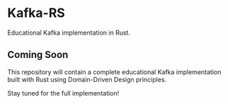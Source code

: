 # Kafka-RS

Educational Kafka implementation in Rust.

## Coming Soon

This repository will contain a complete educational Kafka implementation built with Rust using Domain-Driven Design principles.

Stay tuned for the full implementation!
